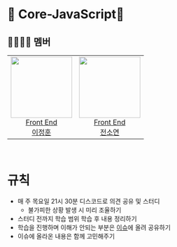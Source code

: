 # 📙 Core-JavaScript📙

## 👩‍👩‍👦‍👦 멤버<br/>

<table>
    <tr>
      <td height="140px" align="center"> <a href="https://github.com/lionleeee"><img src="https://avatars.githubusercontent.com/u/51181222?v=4" width="140px" /><br/>Front End<br/>  이정훈</a></td>
      <td height="140px" align="center"> <a href="https://github.com/soyeon102"><img src="https://avatars.githubusercontent.com/u/84265783?v=4" width="140px" /><br/>Front End<br/>  전소연</a></td>
    </tr>
  
</table>

<br/>

# 규칙

- 매 주 목요일 21시 30분 디스코드로 의견 공유 및 스터디
  - 불가피한 상황 발생 시 미리 조율하기
- 스터디 전까지 학습 범위 학습 후 내용 정리하기
- 학습을 진행하며 이해가 안되는 부분은 [이슈](https://github.com/DD-BS/Core-JavaScript/issues)에 올려 공유하기
- 이슈에 올라온 내용은 함께 고민해주기
